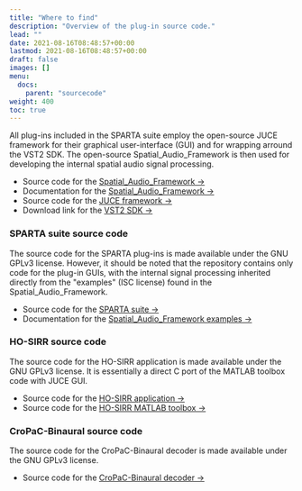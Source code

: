 ```yaml
---
title: "Where to find"
description: "Overview of the plug-in source code."
lead: ""
date: 2021-08-16T08:48:57+00:00
lastmod: 2021-08-16T08:48:57+00:00
draft: false
images: []
menu:
  docs:
    parent: "sourcecode"
weight: 400
toc: true
---
```


All plug-ins included in the SPARTA suite employ the open-source JUCE framework for their graphical user-interface (GUI) and for wrapping arround the VST2 SDK. The open-source Spatial_Audio_Framework is then used for developing the internal spatial audio signal processing.

* Source code for the [Spatial_Audio_Framework →](https://github.com/leomccormack/Spatial_Audio_Framework)
* Documentation for the [Spatial_Audio_Framework →](https://leomccormack.github.io/Spatial_Audio_Framework)
* Source code for the [JUCE framework →](https://github.com/juce-framework/JUCE)
* Download link for the [VST2 SDK →](https://web.archive.org/web/20181016150224/https://download.steinberg.net/sdk_downloads/vstsdk3610_11_06_2018_build_37.zip)
 
### SPARTA suite source code

The source code for the SPARTA plug-ins is made available under the GNU GPLv3 license. However, it should be noted that the repository contains only code for the plug-in GUIs, with the internal signal processing inherited directly from the "examples" (ISC license) found in the Spatial_Audio_Framework.

* Source code for the [SPARTA suite →](https://github.com/leomccormack/SPARTA)
* Documentation for the [Spatial_Audio_Framework examples →](https://leomccormack.github.io/Spatial_Audio_Framework/examples.html)

### HO-SIRR source code

The source code for the HO-SIRR application is made available under the GNU GPLv3 license. It is essentially a direct C port of the MATLAB toolbox code with JUCE GUI.

* Source code for the [HO-SIRR application →](https://github.com/leomccormack/HO-SIRR-GUI)
* Source code for the [HO-SIRR MATLAB toolbox →](https://github.com/leomccormack/HO-SIRR)

### CroPaC-Binaural source code

The source code for the CroPaC-Binaural decoder is made available under the GNU GPLv3 license.

* Source code for the [CroPaC-Binaural decoder →](https://github.com/leomccormack/CroPaC-Binaural)
